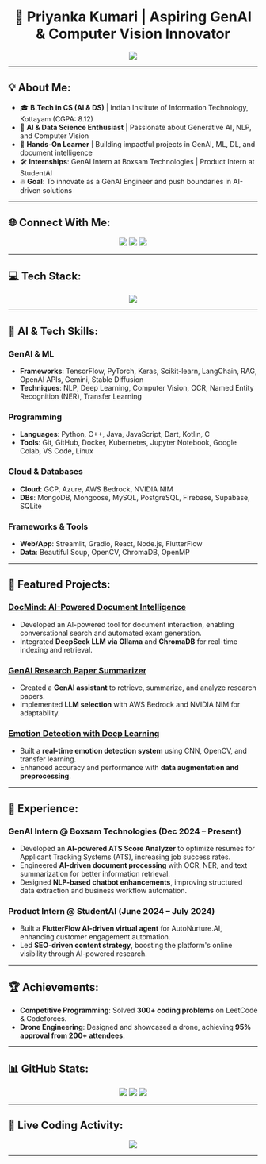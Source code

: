 <h1 align="center">🚀 Priyanka Kumari | Aspiring GenAI & Computer Vision Innovator</h1>

<p align="center">
  <img src="https://readme-typing-svg.herokuapp.com?font=Fira+Code&pause=1000&color=FF00FF&center=true&vCenter=true&width=600&lines=AI+Engineer+In+Training;GenAI+%26+Deep+Learning+Enthusiast;Computer+Vision+Explorer;NLP+%26+ML+Specialist;Building+The+Future+With+AI!"/>
</p>

---

## 💡 About Me:
- 🎓 **B.Tech in CS (AI & DS)** | Indian Institute of Information Technology, Kottayam (CGPA: 8.12)
- 🌟 **AI & Data Science Enthusiast** | Passionate about Generative AI, NLP, and Computer Vision
- 🤖 **Hands-On Learner** | Building impactful projects in GenAI, ML, DL, and document intelligence
- 🛠️ **Internships**: GenAI Intern at Boxsam Technologies | Product Intern at StudentAI
- 🔥 **Goal**: To innovate as a GenAI Engineer and push boundaries in AI-driven solutions

---

## 🌐 Connect With Me:
<p align="center">
  <a href="https://linkedin.com/in/priyanka-kumari-356b892a4/"><img src="https://img.shields.io/badge/LinkedIn-%230077B5.svg?style=for-the-badge&logo=linkedin&logoColor=white"/></a>
  <a href="mailto:priyankasimmi1309@gmail.com"><img src="https://img.shields.io/badge/Email-D14836?style=for-the-badge&logo=gmail&logoColor=white"/></a>
  <a href="https://github.com/Priyanka9127"><img src="https://img.shields.io/badge/GitHub-181717?style=for-the-badge&logo=github&logoColor=white"/></a>
</p>

---

## 💻 Tech Stack:
<p align="center">
  <img src="https://skillicons.dev/icons?i=python,tensorflow,pytorch,keras,opencv,js,dart,kotlin,react,nodejs,mongodb,mysql,postgres,gcp,aws,azure,docker,kubernetes,git,linux,streamlit,firebase" />
</p>

---

## 🌟 AI & Tech Skills:
### GenAI & ML
- **Frameworks**: TensorFlow, PyTorch, Keras, Scikit-learn, LangChain, RAG, OpenAI APIs, Gemini, Stable Diffusion
- **Techniques**: NLP, Deep Learning, Computer Vision, OCR, Named Entity Recognition (NER), Transfer Learning

### Programming
- **Languages**: Python, C++, Java, JavaScript, Dart, Kotlin, C
- **Tools**: Git, GitHub, Docker, Kubernetes, Jupyter Notebook, Google Colab, VS Code, Linux

### Cloud & Databases
- **Cloud**: GCP, Azure, AWS Bedrock, NVIDIA NIM
- **DBs**: MongoDB, Mongoose, MySQL, PostgreSQL, Firebase, Supabase, SQLite

### Frameworks & Tools
- **Web/App**: Streamlit, Gradio, React, Node.js, FlutterFlow
- **Data**: Beautiful Soup, OpenCV, ChromaDB, OpenMP

---

## 🚀 Featured Projects:
### [DocMind: AI-Powered Document Intelligence](https://github.com/Priyanka9127/DocMind)
- Developed an AI-powered tool for document interaction, enabling conversational search and automated exam generation.
- Integrated **DeepSeek LLM via Ollama** and **ChromaDB** for real-time indexing and retrieval.

### [GenAI Research Paper Summarizer](https://github.com/Priyanka9127/GenAI-Research-Summarizer)
- Created a **GenAI assistant** to retrieve, summarize, and analyze research papers.
- Implemented **LLM selection** with AWS Bedrock and NVIDIA NIM for adaptability.

### [Emotion Detection with Deep Learning](https://github.com/Priyanka9127/Emotion-Detection-DL)
- Built a **real-time emotion detection system** using CNN, OpenCV, and transfer learning.
- Enhanced accuracy and performance with **data augmentation and preprocessing**.

---

## 🎯 Experience:
### **GenAI Intern @ Boxsam Technologies (Dec 2024 – Present)**
- Developed an **AI-powered ATS Score Analyzer** to optimize resumes for Applicant Tracking Systems (ATS), increasing job success rates.
- Engineered **AI-driven document processing** with OCR, NER, and text summarization for better information retrieval.
- Designed **NLP-based chatbot enhancements**, improving structured data extraction and business workflow automation.

### **Product Intern @ StudentAI (June 2024 – July 2024)**
- Built a **FlutterFlow AI-driven virtual agent** for AutoNurture.AI, enhancing customer engagement automation.
- Led **SEO-driven content strategy**, boosting the platform's online visibility through AI-powered research.

---

## 🏆 Achievements:
- **Competitive Programming**: Solved **300+ coding problems** on LeetCode & Codeforces.
- **Drone Engineering**: Designed and showcased a drone, achieving **95% approval from 200+ attendees**.

---

## 📊 GitHub Stats:
<p align="center">
  <img src="https://github-readme-stats.vercel.app/api?username=Priyanka9127&theme=radical&hide_border=false&include_all_commits=true&count_private=true"/>
  <img src="https://github-readme-streak-stats.herokuapp.com/?user=Priyanka9127&theme=radical&hide_border=false"/>
  <img src="https://github-readme-stats.vercel.app/api/top-langs/?username=Priyanka9127&theme=radical&hide_border=false&include_all_commits=true&count_private=true&layout=compact"/>
</p>

---

## 🚀 Live Coding Activity:
<p align="center">
  <img src="https://github-readme-activity-graph.vercel.app/graph?username=Priyanka9127&theme=dracula"/>
</p>

---

